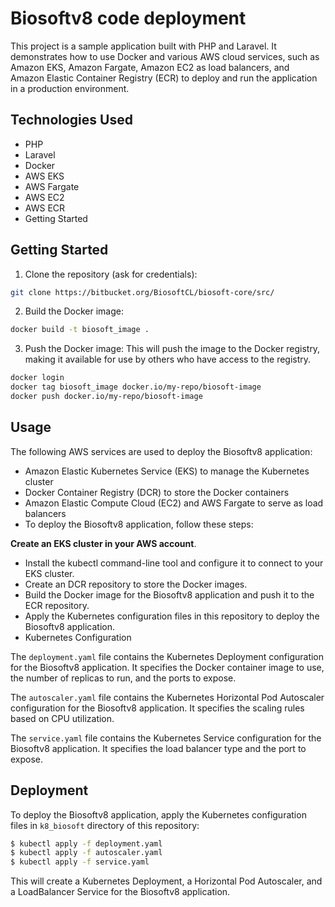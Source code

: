 # Biosoftv8 code deployment
This project is a sample application built with PHP and Laravel. It demonstrates how to use Docker and various AWS cloud services, such as Amazon EKS, Amazon Fargate, Amazon EC2 as load balancers, and Amazon Elastic Container Registry (ECR) to deploy and run the application in a production environment.


## Technologies Used
- PHP
- Laravel
- Docker
- AWS EKS
- AWS Fargate
- AWS EC2
- AWS ECR
- Getting Started

## Getting Started
1. Clone the repository (ask for credentials):
```bash 
git clone https://bitbucket.org/BiosoftCL/biosoft-core/src/
```
2. Build the Docker image:

```bash
docker build -t biosoft_image .
```

3. Push the Docker image:
This will push the image to the Docker registry, making it available for use by others who have access to the registry.
```bash
docker login
docker tag biosoft_image docker.io/my-repo/biosoft-image
docker push docker.io/my-repo/biosoft-image
```
## Usage
The following AWS services are used to deploy the Biosoftv8 application:

- Amazon Elastic Kubernetes Service (EKS) to manage the Kubernetes cluster
- Docker Container Registry (DCR) to store the Docker containers
- Amazon Elastic Compute Cloud (EC2) and AWS Fargate to serve as load balancers
- To deploy the Biosoftv8 application, follow these steps:

**Create an EKS cluster in your AWS account**.
- Install the kubectl command-line tool and configure it to connect to your EKS cluster.
- Create an DCR repository to store the Docker images.
- Build the Docker image for the Biosoftv8 application and push it to the ECR repository.
- Apply the Kubernetes configuration files in this repository to deploy the Biosoftv8 application.
- Kubernetes Configuration

The `deployment.yaml` file contains the Kubernetes Deployment configuration for the Biosoftv8 application. It specifies the Docker container image to use, the number of replicas to run, and the ports to expose.

The `autoscaler.yaml` file contains the Kubernetes Horizontal Pod Autoscaler configuration for the Biosoftv8 application. It specifies the scaling rules based on CPU utilization.

The `service.yaml` file contains the Kubernetes Service configuration for the Biosoftv8 application. It specifies the load balancer type and the port to expose.

## Deployment

To deploy the Biosoftv8 application, apply the Kubernetes configuration files in `k8_biosoft` directory of this repository:
```bash
$ kubectl apply -f deployment.yaml
$ kubectl apply -f autoscaler.yaml
$ kubectl apply -f service.yaml
```
This will create a Kubernetes Deployment, a Horizontal Pod Autoscaler, and a LoadBalancer Service for the Biosoftv8 application.
